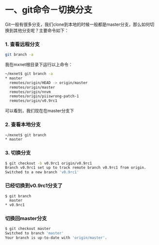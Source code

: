  # 一、git命令－切换分支
 Git一般有很多分支，我们clone到本地的时候一般都是master分支，那么如何切换到其他分支呢？主要命令如下：
 
### 1. 查看远程分支
```bash
git branch -a 
```
我在mxnet根目录下运行以上命令：
```bash
~/mxnet$ git branch -a
* master
  remotes/origin/HEAD -> origin/master
  remotes/origin/master
  remotes/origin/nnvm
  remotes/origin/piiswrong-patch-1
  remotes/origin/v0.9rc1
```
可以看到，我们现在在master分支下

### 2. 查看本地分支
```bash
~/mxnet$ git branch
* master
```
### 3. 切换分支
```bash
$ git checkout -b v0.9rc1 origin/v0.9rc1
Branch v0.9rc1 set up to track remote branch v0.9rc1 from origin.
Switched to a new branch 'v0.9rc1'
```
### 已经切换到v0.9rc1分支了
```bash
$ git branch
  master
* v0.9rc1
```
### 切换回master分支
```bash
$ git checkout master
Switched to branch 'master'
Your branch is up-to-date with 'origin/master'.
```

